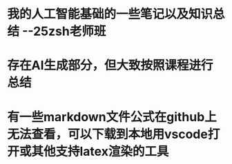 # 我的人工智能基础的一些笔记以及知识总结   --25zsh老师班
# 存在AI生成部分，但大致按照课程进行总结
# 有一些markdown文件公式在github上无法查看，可以下载到本地用vscode打开或其他支持latex渲染的工具
